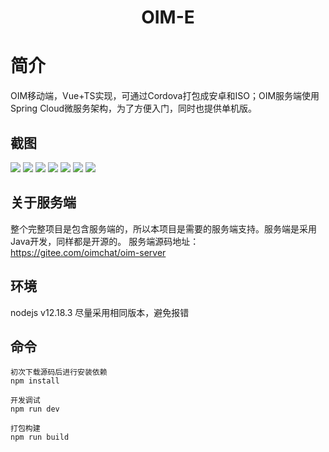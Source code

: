 <h1 align="center">OIM-E</h1>

# 简介
OIM移动端，Vue+TS实现，可通过Cordova打包成安卓和ISO；OIM服务端使用Spring Cloud微服务架构，为了方便入门，同时也提供单机版。

## 截图
<img src="./screenshot/1.png">
<img src="./screenshot/2.png">
<img src="./screenshot/3.png">
<img src="./screenshot/4.png">
<img src="./screenshot/5.png">
<img src="./screenshot/6.png">
<img src="./screenshot/7.png">

## 关于服务端
整个完整项目是包含服务端的，所以本项目是需要的服务端支持。服务端是采用Java开发，同样都是开源的。
服务端源码地址：https://gitee.com/oimchat/oim-server

## 环境
nodejs v12.18.3
尽量采用相同版本，避免报错

## 命令

```
初次下载源码后进行安装依赖
npm install

开发调试
npm run dev

打包构建
npm run build
```

